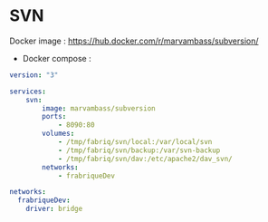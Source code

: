 SVN
==============

Docker image : https://hub.docker.com/r/marvambass/subversion/

* Docker compose :

```yml
version: "3"

services:
    svn:
        image: marvambass/subversion
        ports:
            - 8090:80
        volumes:
            - /tmp/fabriq/svn/local:/var/local/svn
            - /tmp/fabriq/svn/backup:/var/svn-backup
            - /tmp/fabriq/svn/dav:/etc/apache2/dav_svn/
        networks:
            - frabriqueDev  

networks:
  frabriqueDev:
    driver: bridge
```